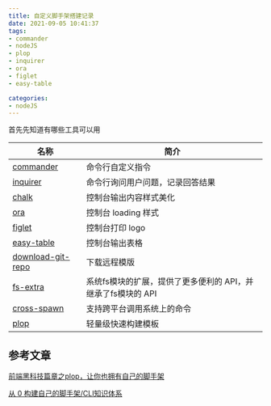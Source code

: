 ```yaml
---
title: 自定义脚手架搭建记录
date: 2021-09-05 10:41:37
tags:
- commander
- nodeJS
- plop
- inquirer
- ora
- figlet
- easy-table

categories:
- nodeJS
---
```


首先先知道有哪些工具可以用

| 名称                                                         | 简介                                                         |
| ------------------------------------------------------------ | ------------------------------------------------------------ |
| [ commander](https://link.juejin.cn?target=https%3A%2F%2Fgithub.com%2Ftj%2Fcommander.js%2Fblob%2Fmaster%2FReadme_zh-CN.md) | 命令行自定义指令                                             |
| [ inquirer](https://link.juejin.cn?target=https%3A%2F%2Fgithub.com%2FSBoudrias%2FInquirer.js%2F) | 命令行询问用户问题，记录回答结果                             |
| [ chalk](https://link.juejin.cn?target=https%3A%2F%2Fwww.npmjs.com%2Fpackage%2Fchalk) | 控制台输出内容样式美化                                       |
| [ ora](https://link.juejin.cn?target=https%3A%2F%2Fwww.npmjs.com%2Fpackage%2Fora) | 控制台 loading 样式                                          |
| [ figlet](https://link.juejin.cn?target=https%3A%2F%2Fwww.npmjs.com%2Fpackage%2Ffiglet) | 控制台打印 logo                                              |
| [ easy-table](https://link.juejin.cn?target=https%3A%2F%2Fwww.npmjs.com%2Fpackage%2Feasy-table) | 控制台输出表格                                               |
| [ download-git-repo](https://link.juejin.cn?target=https%3A%2F%2Fwww.npmjs.com%2Fpackage%2Fdownload-git-repo) | 下载远程模版                                                 |
| [ fs-extra](https://link.juejin.cn?target=https%3A%2F%2Fwww.npmjs.com%2Fpackage%2Ffs-extra) | 系统fs模块的扩展，提供了更多便利的 API，并继承了fs模块的 API |
| [ cross-spawn](https://link.juejin.cn?target=https%3A%2F%2Fwww.npmjs.com%2Fpackage%2Fcross-spawn) | 支持跨平台调用系统上的命令                                   |
| [plop](https://plopjs.com/documentation/#add)                | 轻量级快速构建模板                                           |





## 参考文章
[前端黑科技篇章之plop，让你也拥有自己的脚手架](https://mp.weixin.qq.com/s/ftHiZLKvipbt9KJBjMT-RA)

[从 0 构建自己的脚手架/CLI知识体系](https://juejin.cn/post/6966119324478079007#heading-19)